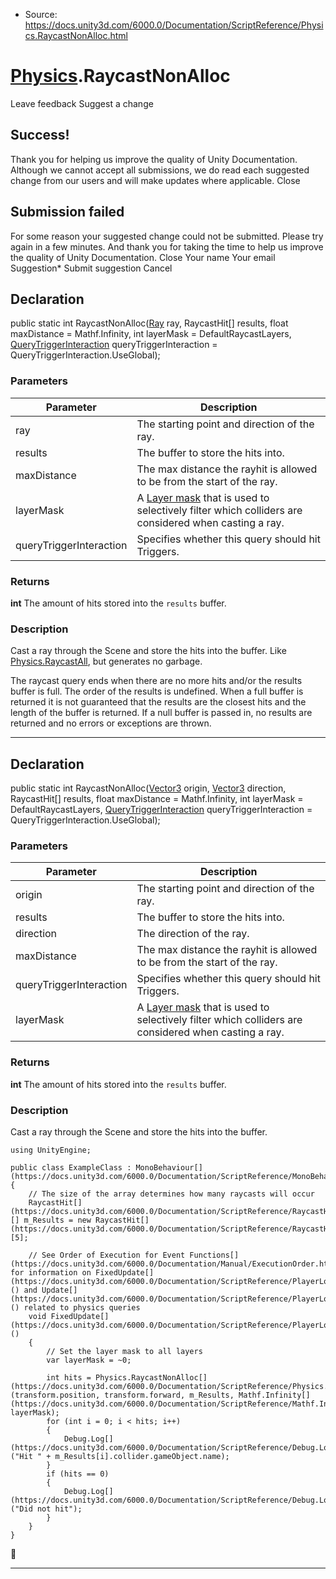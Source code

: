 * Source: https://docs.unity3d.com/6000.0/Documentation/ScriptReference/Physics.RaycastNonAlloc.html

#  [Physics](https://docs.unity3d.com/6000.0/Documentation/ScriptReference/Physics.html).RaycastNonAlloc
Leave feedback
Suggest a change
## Success!
Thank you for helping us improve the quality of Unity Documentation. Although we cannot accept all submissions, we do read each suggested change from our users and will make updates where applicable.
Close
## Submission failed
For some reason your suggested change could not be submitted. Please <a>try again</a> in a few minutes. And thank you for taking the time to help us improve the quality of Unity Documentation.
Close
Your name Your email Suggestion* Submit suggestion
Cancel
## Declaration
public static int RaycastNonAlloc([Ray](https://docs.unity3d.com/6000.0/Documentation/ScriptReference/Ray.html) ray, RaycastHit[] results, float maxDistance = Mathf.Infinity, int layerMask = DefaultRaycastLayers, [QueryTriggerInteraction](https://docs.unity3d.com/6000.0/Documentation/ScriptReference/QueryTriggerInteraction.html) queryTriggerInteraction = QueryTriggerInteraction.UseGlobal); 
### Parameters
Parameter | Description  
---|---  
ray | The starting point and direction of the ray.  
results | The buffer to store the hits into.  
maxDistance | The max distance the rayhit is allowed to be from the start of the ray.  
layerMask | A [Layer mask](https://docs.unity3d.com/6000.0/Documentation/Manual/Layers.html) that is used to selectively filter which colliders are considered when casting a ray.  
queryTriggerInteraction | Specifies whether this query should hit Triggers.  
### Returns
**int** The amount of hits stored into the `results` buffer. 
### Description
Cast a ray through the Scene and store the hits into the buffer.
Like [Physics.RaycastAll](https://docs.unity3d.com/6000.0/Documentation/ScriptReference/Physics.RaycastAll.html), but generates no garbage.  
  
The raycast query ends when there are no more hits and/or the results buffer is full. The order of the results is undefined. When a full buffer is returned it is not guaranteed that the results are the closest hits and the length of the buffer is returned. If a null buffer is passed in, no results are returned and no errors or exceptions are thrown.
* * *
## Declaration
public static int RaycastNonAlloc([Vector3](https://docs.unity3d.com/6000.0/Documentation/ScriptReference/Vector3.html) origin, [Vector3](https://docs.unity3d.com/6000.0/Documentation/ScriptReference/Vector3.html) direction, RaycastHit[] results, float maxDistance = Mathf.Infinity, int layerMask = DefaultRaycastLayers, [QueryTriggerInteraction](https://docs.unity3d.com/6000.0/Documentation/ScriptReference/QueryTriggerInteraction.html) queryTriggerInteraction = QueryTriggerInteraction.UseGlobal); 
### Parameters
Parameter | Description  
---|---  
origin | The starting point and direction of the ray.  
results | The buffer to store the hits into.  
direction | The direction of the ray.  
maxDistance | The max distance the rayhit is allowed to be from the start of the ray.  
queryTriggerInteraction | Specifies whether this query should hit Triggers.  
layerMask | A [Layer mask](https://docs.unity3d.com/6000.0/Documentation/Manual/Layers.html) that is used to selectively filter which colliders are considered when casting a ray.  
### Returns
**int** The amount of hits stored into the `results` buffer. 
### Description
Cast a ray through the Scene and store the hits into the buffer.
```
using UnityEngine;  
  
public class ExampleClass : MonoBehaviour[](https://docs.unity3d.com/6000.0/Documentation/ScriptReference/MonoBehaviour.html)
{
    // The size of the array determines how many raycasts will occur
    RaycastHit[](https://docs.unity3d.com/6000.0/Documentation/ScriptReference/RaycastHit.html)[] m_Results = new RaycastHit[](https://docs.unity3d.com/6000.0/Documentation/ScriptReference/RaycastHit.html)[5];  
  
    // See Order of Execution for Event Functions[](https://docs.unity3d.com/6000.0/Documentation/Manual/ExecutionOrder.html) for information on FixedUpdate[](https://docs.unity3d.com/6000.0/Documentation/ScriptReference/PlayerLoop.FixedUpdate.html)() and Update[](https://docs.unity3d.com/6000.0/Documentation/ScriptReference/PlayerLoop.Update.html)() related to physics queries
    void FixedUpdate[](https://docs.unity3d.com/6000.0/Documentation/ScriptReference/PlayerLoop.FixedUpdate.html)()
    {
        // Set the layer mask to all layers
        var layerMask = ~0;  
  
        int hits = Physics.RaycastNonAlloc[](https://docs.unity3d.com/6000.0/Documentation/ScriptReference/Physics.RaycastNonAlloc.html)(transform.position, transform.forward, m_Results, Mathf.Infinity[](https://docs.unity3d.com/6000.0/Documentation/ScriptReference/Mathf.Infinity.html), layerMask);
        for (int i = 0; i < hits; i++)
        {
            Debug.Log[](https://docs.unity3d.com/6000.0/Documentation/ScriptReference/Debug.Log.html)("Hit " + m_Results[i].collider.gameObject.name);
        }
        if (hits == 0)
        {
            Debug.Log[](https://docs.unity3d.com/6000.0/Documentation/ScriptReference/Debug.Log.html)("Did not hit");
        }
    }
}

```

* * *
